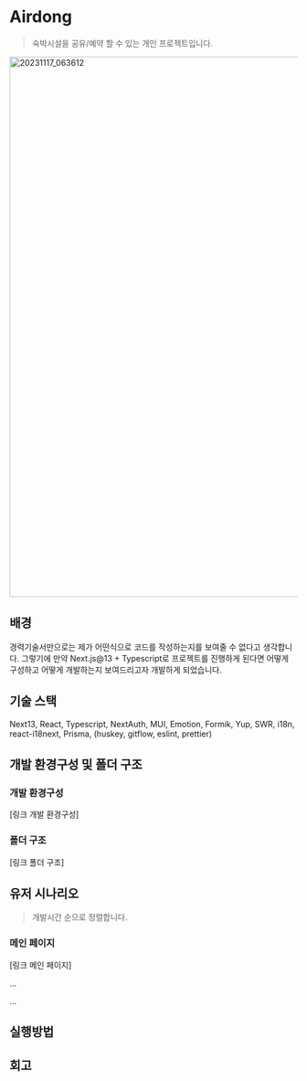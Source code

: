 # Airdong

> 숙박시설을 공유/예약 할 수 있는 개인 프로젝트입니다.
<img width="946" alt="20231117_063612" src="https://github.com/piouy001/airdong/assets/60591071/1a27c28c-8401-4244-93a4-f914ffe23387">

## 배경

경력기술서만으로는 제가 어떤식으로 코드를 작성하는지를 보여줄 수 없다고 생각합니다. 그렇기에 만약 Next.js@13 + Typescript로 프로젝트를 진행하게 된다면 어떻게 구성하고 어떻게 개발하는지 보여드리고자 개발하게 되었습니다.

## 기술 스택

Next13, React, Typescript, NextAuth, MUI, Emotion, Formik, Yup, SWR, i18n, react-i18next, Prisma, (huskey, gitflow, eslint, prettier)

## 개발 환경구성 및 폴더 구조

### 개발 환경구성

[링크 개발 환경구성]

### 폴더 구조

[링크 폴더 구조]

## 유저 시나리오

> 개발시간 순으로 정렬합니다.
> 

### 메인 페이지

[링크 메인 페이지]

…

…

## **실행방법**

## 회고
